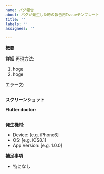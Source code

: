 ```yaml
---
name: バグ報告
about: バグが発生した時の報告用Issueテンプレート
title: ''
labels: ''
assignees: ''

---
```


**概要**
<!-- 献立が読み込めないバグ -->

**詳細**
再現方法:
1. hoge
2. hoge

エラー文:
```

```

**スクリーンショット**
<!-- 見た目に関するエラーだったらスクショを撮って貼る -->

**Flutter doctor:**
<!-- flutter doctor -v を入力して出てきたものをコピペ -->
```

```

**発生機材:**
 - Device: [e.g. iPhone6]
 - OS: [e.g. iOS8.1]
 - App Version:  [e.g. 1.0.0]

**補足事項**

- 特になし
